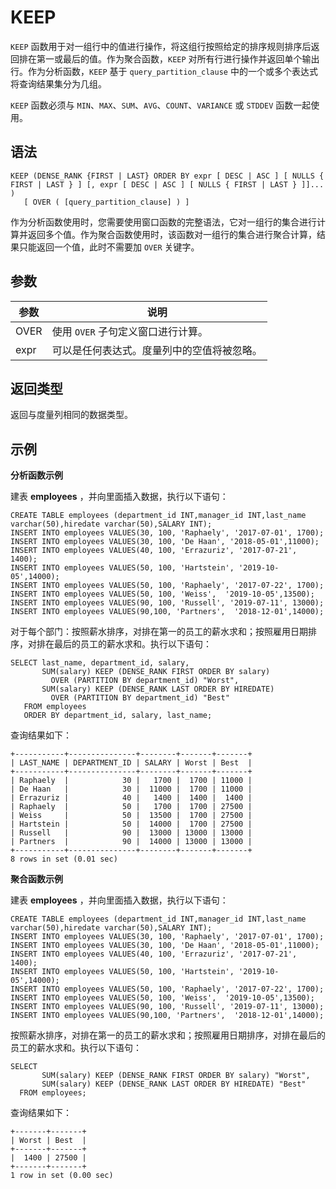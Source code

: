 KEEP 
=========================



`KEEP` 函数用于对一组行中的值进行操作，将这组行按照给定的排序规则排序后返回排在第一或最后的值。作为聚合函数，`KEEP` 对所有行进行操作并返回单个输出行。作为分析函数，`KEEP` 基于 `query_partition_clause` 中的一个或多个表达式将查询结果集分为几组。

`KEEP` 函数必须与 `MIN`、`MAX`、`SUM`、`AVG`、`COUNT`、`VARIANCE` 或 `STDDEV` 函数一起使用。

语法 
--------------

    KEEP (DENSE_RANK {FIRST | LAST} ORDER BY expr [ DESC | ASC ] [ NULLS { FIRST | LAST } ] [, expr [ DESC | ASC ] [ NULLS { FIRST | LAST } ]]... )
       [ OVER ( [query_partition_clause] ) ]



作为分析函数使用时，您需要使用窗口函数的完整语法，它对一组行的集合进行计算并返回多个值。作为聚合函数使用时，该函数对一组行的集合进行聚合计算，结果只能返回一个值，此时不需要加 `OVER` 关键字。

参数 
--------------



|  参数  |          说明           |
|------|-----------------------|
| OVER | 使用 `OVER` 子句定义窗口进行计算。 |
| expr | 可以是任何表达式。度量列中的空值将被忽略。 |



返回类型 
----------------

返回与度量列相同的数据类型。

示例 
--------------

**分析函数示例** 

建表 **employees** ，并向里面插入数据，执行以下语句：

    CREATE TABLE employees (department_id INT,manager_id INT,last_name varchar(50),hiredate varchar(50),SALARY INT);
    INSERT INTO employees VALUES(30, 100, 'Raphaely', '2017-07-01', 1700);
    INSERT INTO employees VALUES(30, 100, 'De Haan', '2018-05-01',11000);      
    INSERT INTO employees VALUES(40, 100, 'Errazuriz', '2017-07-21', 1400);
    INSERT INTO employees VALUES(50, 100, 'Hartstein', '2019-10-05',14000);     
    INSERT INTO employees VALUES(50, 100, 'Raphaely', '2017-07-22', 1700);
    INSERT INTO employees VALUES(50, 100, 'Weiss',  '2019-10-05',13500);     
    INSERT INTO employees VALUES(90, 100, 'Russell', '2019-07-11', 13000);
    INSERT INTO employees VALUES(90,100, 'Partners',  '2018-12-01',14000);



对于每个部门：按照薪水排序，对排在第一的员工的薪水求和；按照雇用日期排序，对排在最后的员工的薪水求和。执行以下语句：

    SELECT last_name, department_id, salary,
           SUM(salary) KEEP (DENSE_RANK FIRST ORDER BY salary)
             OVER (PARTITION BY department_id) "Worst",
           SUM(salary) KEEP (DENSE_RANK LAST ORDER BY HIREDATE)
             OVER (PARTITION BY department_id) "Best"
       FROM employees
       ORDER BY department_id, salary, last_name;



查询结果如下：

    +-----------+---------------+--------+-------+-------+
    | LAST_NAME | DEPARTMENT_ID | SALARY | Worst | Best  |
    +-----------+---------------+--------+-------+-------+
    | Raphaely  |            30 |   1700 |  1700 | 11000 |
    | De Haan   |            30 |  11000 |  1700 | 11000 |
    | Errazuriz |            40 |   1400 |  1400 |  1400 |
    | Raphaely  |            50 |   1700 |  1700 | 27500 |
    | Weiss     |            50 |  13500 |  1700 | 27500 |
    | Hartstein |            50 |  14000 |  1700 | 27500 |
    | Russell   |            90 |  13000 | 13000 | 13000 |
    | Partners  |            90 |  14000 | 13000 | 13000 |
    +-----------+---------------+--------+-------+-------+
    8 rows in set (0.01 sec)



**聚合函数示例** 

建表 **employees** ，并向里面插入数据，执行以下语句：

    CREATE TABLE employees (department_id INT,manager_id INT,last_name varchar(50),hiredate varchar(50),SALARY INT);
    INSERT INTO employees VALUES(30, 100, 'Raphaely', '2017-07-01', 1700);
    INSERT INTO employees VALUES(30, 100, 'De Haan', '2018-05-01',11000);      
    INSERT INTO employees VALUES(40, 100, 'Errazuriz', '2017-07-21', 1400);
    INSERT INTO employees VALUES(50, 100, 'Hartstein', '2019-10-05',14000);     
    INSERT INTO employees VALUES(50, 100, 'Raphaely', '2017-07-22', 1700);
    INSERT INTO employees VALUES(50, 100, 'Weiss',  '2019-10-05',13500);     
    INSERT INTO employees VALUES(90, 100, 'Russell', '2019-07-11', 13000);
    INSERT INTO employees VALUES(90,100, 'Partners',  '2018-12-01',14000);



按照薪水排序，对排在第一的员工的薪水求和；按照雇用日期排序，对排在最后的员工的薪水求和。执行以下语句：

    SELECT 
           SUM(salary) KEEP (DENSE_RANK FIRST ORDER BY salary) "Worst",
           SUM(salary) KEEP (DENSE_RANK LAST ORDER BY HIREDATE) "Best"
      FROM employees;



查询结果如下：

    +-------+-------+
    | Worst | Best  |
    +-------+-------+
    |  1400 | 27500 |
    +-------+-------+
    1 row in set (0.00 sec)


